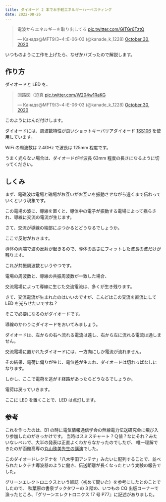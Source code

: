 ```yaml
---
title: ダイオード 2 本でお手軽エネルギーハーベスティング
date: 2022-08-26
---
```


<blockquote class="twitter-tweet"><p lang="ja" dir="ltr">電波からエネルギーを取り出してる <a href="https://t.co/GITGr6TztQ">pic.twitter.com/GITGr6TztQ</a></p>&mdash; Канадэ@MFT9/3~4::E-06-03 (@kanade_k_1228) <a href="https://twitter.com/kanade_k_1228/status/1322126508039663616?ref_src=twsrc%5Etfw">October 30, 2020</a></blockquote> <script async src="https://platform.twitter.com/widgets.js" charset="utf-8"></script>

いつものように工作を上げたら、なぜかバズったので解説します。

## 作り方

ダイオードと LED を、

<blockquote class="twitter-tweet"><p lang="ja" dir="ltr">回路図（迫真 <a href="https://t.co/W204w1RaKG">pic.twitter.com/W204w1RaKG</a></p>&mdash; Канадэ@MFT9/3~4::E-06-03 (@kanade_k_1228) <a href="https://twitter.com/kanade_k_1228/status/1322134935126204416?ref_src=twsrc%5Etfw">October 30, 2020</a></blockquote> <script async src="https://platform.twitter.com/widgets.js" charset="utf-8"></script>

このようにはんだ付けします。

ダイオードには、周波数特性が良いショットキーバリアダイオード [1SS106](https://akizukidenshi.com/catalog/g/gI-13881/) を使用しています。

WiFi の周波数は 2.4GHz で波長は 125mm 程度です。

うまく光らない場合は、ダイオードが半波長 63mm 程度の長さになるように切ってください。

## しくみ

まず、電磁波は電場と磁場がお互いがお互いを振動させながら遠くまで伝わっていくという現象です。

この電場の波に、導線を置くと、導体中の電子が振動する電場によって揺らされ、導線に交流の電流が生じます。

さて、交流が導線の端部にぶつかるとどうなるでしょうか。

ここで反射がおきます。

導体の両端で波の反射が起きるので、導体の長さにフィットした波長の波だけが残ります。

これが共振周波数というやつです。

電場の周波数と、導線の共振周波数が一致した場合、

交流電場によって導線に生じた交流電流は、多くが生き残ります。

さて、交流電流が生まれたのはいいのですが、こんどはこの交流を直流にして LED を光らせたいですね？

そこで必要になるのがダイオードです。

導線のかわりにダイオードをおいてみましょう。

ダイオードは、左からの右へ流れる電流は遠し、右から左に流れる電流は通しません。

交流電場に置かれたダイオードには、一方向にしか電流が流れません。

その結果、電荷に偏りが生じ、電位差が生まれ、ダイオードは切れっぱなしになります。

しかし、ここで電荷を逃がす経路があったらどうなるでしょうか。

電荷は戻っていきます。

ここに LED を置くことで、LED は点灯します。

## 参考

これを作ったのは、B1 の時に電気情報通信学会の無線電力伝送研究会に飛び入り参加したのがきっかけです。
当時はスミスチャート？Ｑ値？なにそれ？みたいなレベルで、大半の発表は正直よくわからなかったのでしたが、
唯一理解できたのが函館高専の[丸山珠美先生の講演](https://ken.ieice.org/ken/paper/2019042201Mt/)でした。

このダイオードレクテナを「八木宇田アンテナ」みたいに配列することで、並べられたレクテナ導波器のように働き、伝送距離が長くなったという実験の報告でした。

グリーンエレクトロニクスという雑誌（初めて聞いた）を参考にしたとのことでしたので、
秋葉原の書泉ブックタワーの 3 階の、いつもの CQ 出版コーナーで漁ったところ、『グリーンエレクトロニクス 17 号 P77』に記述がありました。
